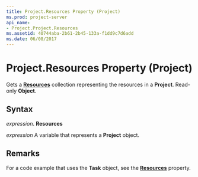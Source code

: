 ```yaml
---
title: Project.Resources Property (Project)
ms.prod: project-server
api_name:
- Project.Project.Resources
ms.assetid: 40744aba-2b61-2b45-133a-f1dd9c7d6add
ms.date: 06/08/2017
---
```



# Project.Resources Property (Project)

Gets a  **[Resources](Project.resources(object).md)** collection representing the resources in a **Project**. Read-only **Object**.


## Syntax

 _expression_. **Resources**

 _expression_ A variable that represents a **Project** object.


## Remarks

For a code example that uses the  **Task** object, see the **[Resources](Project.Task.Resources.md)** property.


